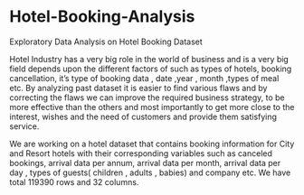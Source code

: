 # Hotel-Booking-Analysis
Exploratory Data Analysis on Hotel Booking Dataset

Hotel Industry has a very big role in the world of business and is a very big field depends upon the different factors of such as types of hotels, booking cancellation,  it’s type of booking data , date ,year , month ,types of meal etc. By analyzing past dataset it is easier to find various flaws and by correcting the flaws we can improve the required business strategy, to be more effective than the others and most importantly to get more close to the interest, wishes  and the need of customers and provide them satisfying service.

We are working on a hotel dataset that contains booking information for City and Resort hotels with their corresponding variables such as canceled bookings, arrival data per annum, arrival data per month, arrival data per day , types of guests( children , adults , babies) and company etc. We have total 119390 rows and 32 columns.
